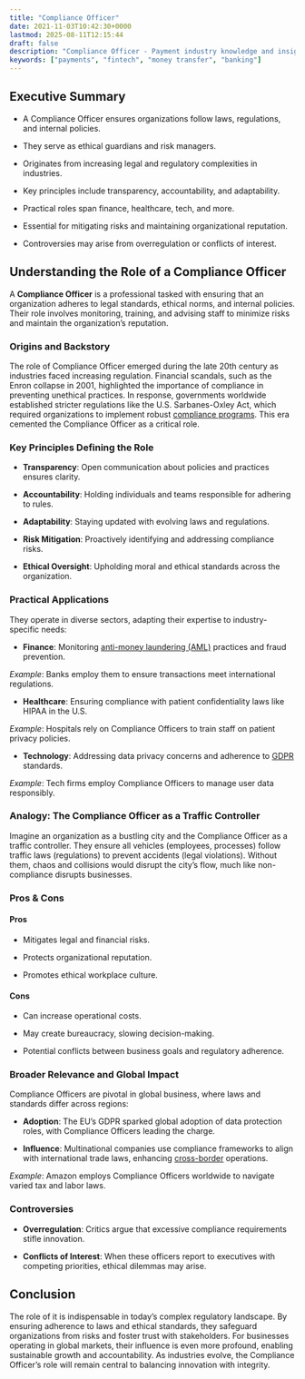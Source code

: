 ```yaml
---
title: "Compliance Officer"
date: 2021-11-03T10:42:30+0000
lastmod: 2025-08-11T12:15:44
draft: false
description: "Compliance Officer - Payment industry knowledge and insights"
keywords: ["payments", "fintech", "money transfer", "banking"]
---
```


## Executive Summary

- A Compliance Officer ensures organizations follow laws, regulations, and internal policies.

- They serve as ethical guardians and risk managers.

- Originates from increasing legal and regulatory complexities in industries.

- Key principles include transparency, accountability, and adaptability.

- Practical roles span finance, healthcare, tech, and more.

- Essential for mitigating risks and maintaining organizational reputation.

- Controversies may arise from overregulation or conflicts of interest.

## Understanding the Role of a Compliance Officer

A **Compliance Officer** is a professional tasked with ensuring that an organization adheres to legal standards, ethical norms, and internal policies. Their role involves monitoring, training, and advising staff to minimize risks and maintain the organization’s reputation.

### Origins and Backstory

The role of Compliance Officer emerged during the late 20th century as industries faced increasing regulation. Financial scandals, such as the Enron collapse in 2001, highlighted the importance of compliance in preventing unethical practices. In response, governments worldwide established stricter regulations like the U.S. Sarbanes-Oxley Act, which required organizations to implement robust [compliance programs](https://faisalkhanllc.xyz/resources/payments-wiki/c/compliance-program/). This era cemented the Compliance Officer as a critical role.

### Key Principles Defining the Role

- **Transparency**: Open communication about policies and practices ensures clarity.

- **Accountability**: Holding individuals and teams responsible for adhering to rules.

- **Adaptability**: Staying updated with evolving laws and regulations.

- **Risk Mitigation**: Proactively identifying and addressing compliance risks.

- **Ethical Oversight**: Upholding moral and ethical standards across the organization.

### Practical Applications

They operate in diverse sectors, adapting their expertise to industry-specific needs:

- **Finance**: Monitoring [anti-money laundering (AML)](https://faisalkhanllc.xyz/resources/payments-wiki/a/anti-money-laundering-aml/) practices and fraud prevention.

*Example*: Banks employ them to ensure transactions meet international regulations.

- **Healthcare**: Ensuring compliance with patient confidentiality laws like HIPAA in the U.S.

*Example*: Hospitals rely on Compliance Officers to train staff on patient privacy policies.

- **Technology**: Addressing data privacy concerns and adherence to [GDPR](https://faisalkhanllc.xyz/resources/payments-wiki/g/general-data-protection-regulation-gdpr/) standards.

*Example*: Tech firms employ Compliance Officers to manage user data responsibly.

### Analogy: The Compliance Officer as a Traffic Controller

Imagine an organization as a bustling city and the Compliance Officer as a traffic controller. They ensure all vehicles (employees, processes) follow traffic laws (regulations) to prevent accidents (legal violations). Without them, chaos and collisions would disrupt the city’s flow, much like non-compliance disrupts businesses.

### Pros & Cons

#### **Pros**

- Mitigates legal and financial risks.

- Protects organizational reputation.

- Promotes ethical workplace culture.

#### **Cons**

- Can increase operational costs.

- May create bureaucracy, slowing decision-making.

- Potential conflicts between business goals and regulatory adherence.

### Broader Relevance and Global Impact

Compliance Officers are pivotal in global business, where laws and standards differ across regions:

- **Adoption**: The EU’s GDPR sparked global adoption of data protection roles, with Compliance Officers leading the charge.

- **Influence**: Multinational companies use compliance frameworks to align with international trade laws, enhancing [cross-border](https://faisalkhanllc.xyz/resources/payments-wiki/c/cross-border-money-transfer/) operations.

*Example*: Amazon employs Compliance Officers worldwide to navigate varied tax and labor laws.

### Controversies

- **Overregulation**: Critics argue that excessive compliance requirements stifle innovation.

- **Conflicts of Interest**: When these officers report to executives with competing priorities, ethical dilemmas may arise.

## Conclusion

The role of it is indispensable in today’s complex regulatory landscape. By ensuring adherence to laws and ethical standards, they safeguard organizations from risks and foster trust with stakeholders. For businesses operating in global markets, their influence is even more profound, enabling sustainable growth and accountability. As industries evolve, the Compliance Officer’s role will remain central to balancing innovation with integrity.